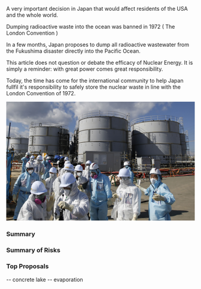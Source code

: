 A very important decision in Japan that would affect residents of the USA and the whole world.

Dumping radioactive waste into the ocean was banned in 1972 ( The London Convention )

In a few months, Japan proposes to dump all radioactive wastewater from the Fukushima disaster directly into the Pacific Ocean. 

This article does not question or debate the efficacy of Nuclear Energy. It is simply a reminder: with great power comes great responsibility. 

Today, the time has come for the international community to help Japan fullfil it's responsibility to safely store the nuclear waste in line with the London Convention of 1972. 

![flowers](docs/assets/img/flowers.jpg)
### Summary 





### Summary of Risks


### Top Proposals 
-- concrete lake
-- evaporation
